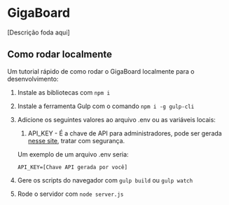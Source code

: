 # GigaBoard
[Descrição foda aqui]

## Como rodar localmente
Um tutorial rápido de como rodar o GigaBoard localmente para o desenvolvimento:
1. Instale as bibliotecas com `npm i`
2. Instale a ferramenta Gulp com o comando `npm i -g gulp-cli`
3. Adicione os seguintes valores ao arquivo .env ou as variáveis locais:
    1. API_KEY - É a chave de API para administradores, pode ser gerada [nesse site](https://generate-random.org/api-key-generator?length=256), tratar com segurança.

    Um exemplo de um arquivo .env seria:
    ```
    API_KEY=[Chave API gerada por você]
    ```
4. Gere os scripts do navegador com `gulp build` ou `gulp watch`
5. Rode o servidor com `node server.js`